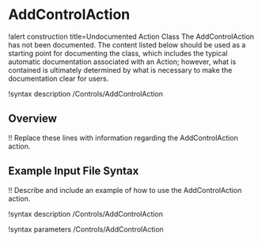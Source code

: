 # AddControlAction

!alert construction title=Undocumented Action Class
The AddControlAction has not been documented. The content listed below should be used as a starting point for
documenting the class, which includes the typical automatic documentation associated with an Action;
however, what is contained is ultimately determined by what is necessary to make the documentation
clear for users.

!syntax description /Controls/AddControlAction

## Overview

!! Replace these lines with information regarding the AddControlAction action.

## Example Input File Syntax

!! Describe and include an example of how to use the AddControlAction action.

!syntax description /Controls/AddControlAction

!syntax parameters /Controls/AddControlAction
